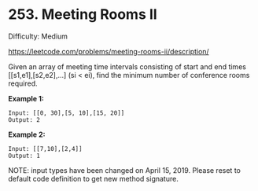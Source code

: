 # 253. Meeting Rooms II

Difficulty: Medium

https://leetcode.com/problems/meeting-rooms-ii/description/

Given an array of meeting time intervals consisting of start and end times [[s1,e1],[s2,e2],...] (si < ei), find the minimum number of conference rooms required.

**Example 1:**
```
Input: [[0, 30],[5, 10],[15, 20]]
Output: 2
```

**Example 2:**
```
Input: [[7,10],[2,4]]
Output: 1
```

NOTE: input types have been changed on April 15, 2019. Please reset to default code definition to get new method signature.
